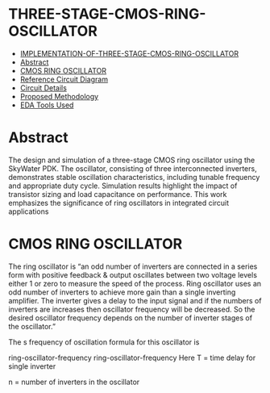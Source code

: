 # THREE-STAGE-CMOS-RING-OSCILLATOR

- [IMPLEMENTATION-OF-THREE-STAGE-CMOS-RING-OSCILLATOR](#)
- [Abstract](#abstract)
- [CMOS RING OSCILLATOR](#cmos-ring-oscillator)
- [Reference Circuit Diagram](#reference-circuit-diagram)
- [Circuit Details](#circuit-details)
- [Proposed Methodology](#proposed-methodology)
- [EDA Tools Used](#eda-tools-used)

# Abstract
The design and simulation of a three-stage CMOS ring oscillator using the SkyWater PDK. The oscillator, consisting of three interconnected inverters, demonstrates stable oscillation characteristics, including tunable frequency and appropriate duty cycle. Simulation results highlight the impact of transistor sizing and load capacitance on performance. This work emphasizes the significance of ring oscillators in integrated circuit applications

# CMOS RING OSCILLATOR

The ring oscillator is “an odd number of inverters are connected in a series form with positive feedback & output oscillates between two voltage levels either 1 or zero to measure the speed of the process.
Ring oscillator uses an odd number of inverters to achieve more gain than a single inverting amplifier. The inverter gives a delay to the input signal and if the numbers of inverters are increases then oscillator frequency will be decreased. So the desired oscillator frequency depends on the number of inverter stages of the oscillator.”

The s frequency of oscillation formula for this oscillator is

ring-oscillator-frequency
ring-oscillator-frequency
Here T = time delay for single inverter

n = number of inverters in the oscillator

